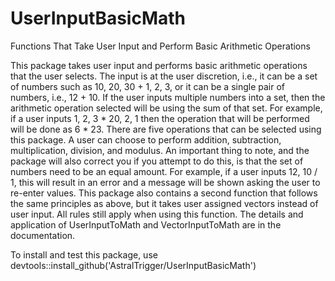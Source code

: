 # UserInputBasicMath
Functions That Take User Input and Perform Basic Arithmetic Operations

This package takes user input and performs basic arithmetic operations 
    that the user selects. The input is at the user discretion, i.e., it can be a set of 
    numbers such as 10, 20, 30 + 1, 2, 3, or it can be a single pair of numbers, i.e., 
    12 + 10. If the user inputs multiple numbers into a set, then the arithmetic operation 
    selected will be using the sum of that set. For example, if a user inputs 1, 2, 3 * 
    20, 2, 1 then the operation that will be performed will be done as 6 * 23. 
    There are five operations that can be selected using this package. 
    A user can choose to perform addition, subtraction, multiplication, division, 
    and modulus. An important thing to note, and the package will also correct you 
    if you attempt to do this, is that the set of numbers need to be an equal amount. 
    For example, if a user inputs 12, 10 / 1, this will result in an error and a 
    message will be shown asking the user to re-enter values. This package also contains
    a second function that follows the same principles as above, but it takes user
    assigned vectors instead of user input. All rules still apply when using this function.
    The details and application of UserInputToMath and VectorInputToMath are in the 
    documentation.

To install and test this package, use devtools::install_github('AstralTrigger/UserInputBasicMath')
